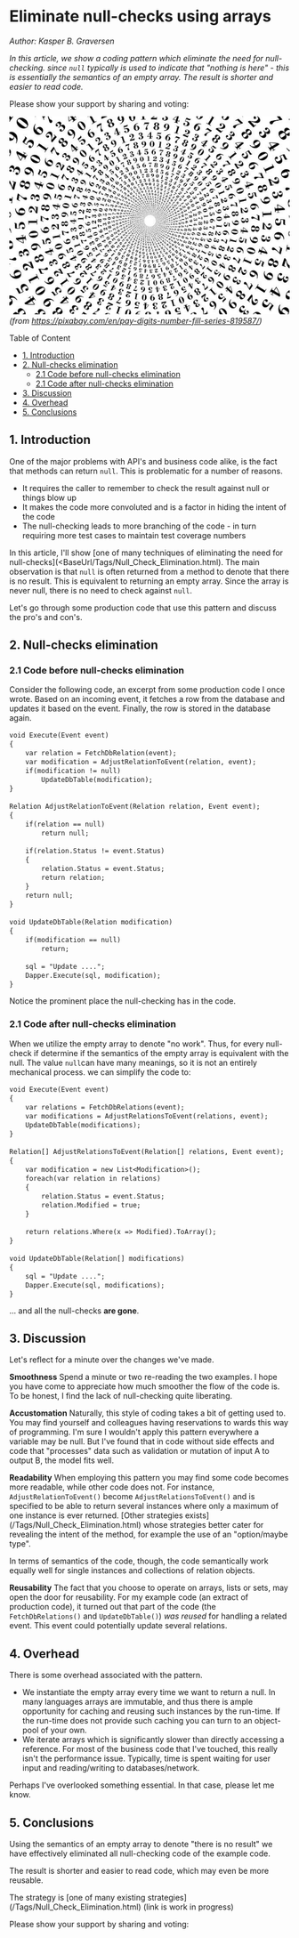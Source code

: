 ﻿# Eliminate null-checks using arrays
*Author: Kasper B. Graversen*
<ArticleHeaderUrls/><Categories Tags="Null_Check_Elimination, Code_Readability, Design_Pattern">
</Categories>

*In this article, we show a coding pattern which eliminate the need for null-checking. since `null` typically is used to indicate that "nothing is here" - this is essentially the semantics of an empty array. The result is shorter and easier to read code.*

Please show your support by sharing and voting:
<SocialShareButtons>
</SocialShareButtons>


<img src="img/pixapay-819587_640_nullcheckeliminationusingarrays.jpg"><br>*(from https://pixabay.com/en/pay-digits-number-fill-series-819587/)*


Table of Content

   * [1. Introduction](#introduction)
   * [2. Null-checks elimination](#null-checks-elimination)
     * [2.1 Code before null-checks elimination](#code-before-null-checks-elimination)
     * [2.1 Code after null-checks elimination](#code-after-null-checks-elimination)
   * [3. Discussion](#discussion)
   * [4. Overhead](#overhead)
   * [5. Conclusions](#conclusions)

   
## 1. Introduction

One of the major problems with API's and business code alike, is the fact that methods can return `null`. This is problematic for a number of reasons.

  * It requires the caller to remember to check the result against null or things blow up
  * It makes the code more convoluted and is a factor in hiding the intent of the code
  * The null-checking leads to more branching of the code - in turn requiring more test cases to maintain test coverage numbers

In this article, I'll show [one of many techniques of eliminating the need for null-checks](<BaseUrl/Tags/Null_Check_Elimination.html). The main observation is that `null` is often returned from a method to denote that there is no result. This is equivalent to returning an empty array. Since the array is never null, there is no need to check against `null`.

Let's go through some production code that use this pattern and discuss the pro's and con's.



## 2. Null-checks elimination


### 2.1 Code before null-checks elimination

Consider the following code, an excerpt from some production code I once wrote. Based on an incoming event, it fetches a row from the database and updates it based on the event. Finally, the row is stored in the database again.

```
void Execute(Event event)
{
	var relation = FetchDbRelation(event);
	var modification = AdjustRelationToEvent(relation, event);
	if(modification != null)
		UpdateDbTable(modification);
}

Relation AdjustRelationToEvent(Relation relation, Event event);
{
	if(relation == null)
		return null;
		
	if(relation.Status != event.Status)
	{
		relation.Status = event.Status;
		return relation;
	}
	return null;
}

void UpdateDbTable(Relation modification)
{
	if(modification == null)
		return;
		
	sql = "Update ....";
	Dapper.Execute(sql, modification);
}
```

Notice the prominent place the null-checking has in the code. 

### 2.1 Code after null-checks elimination

When we utilize the empty array to denote "no work". Thus, for every null-check if determine if the semantics of the empty array is equivalent with the null. The value `null`can have many meanings, so it is not an entirely mechanical process. we can simplify the code to:

```
void Execute(Event event)
{
	var relations = FetchDbRelations(event);
	var modifications = AdjustRelationsToEvent(relations, event);
	UpdateDbTable(modifications);
}

Relation[] AdjustRelationsToEvent(Relation[] relations, Event event);
{
	var modification = new List<Modification>();
	foreach(var relation in relations)
	{
		relation.Status = event.Status;
		relation.Modified = true;
	}
	
	return relations.Where(x => Modified).ToArray();
}

void UpdateDbTable(Relation[] modifications)
{
	sql = "Update ....";
	Dapper.Execute(sql, modifications);
}
```

... and all the null-checks **are gone**.


## 3. Discussion
Let's reflect for a minute over the changes we've made.


**Smoothness**
Spend a minute or two re-reading the two examples. I hope you have come to appreciate how much smoother the flow of the code is. To be honest, I find the lack of null-checking quite liberating.


**Accustomation**
Naturally, this style of coding takes a bit of getting used to. You may find yourself and colleagues having reservations to wards this way of programming. I'm sure I wouldn't apply this pattern everywhere a variable may be null. But I've found that in code without side effects and code that "processes" data such as validation or mutation of input A to output B, the model fits well.


**Readability**
When employing this pattern you may find some code becomes more readable, while other code does not. For instance, `AdjustRelationToEvent()` become `AdjustRelationsToEvent()` and is specified to be able to return several instances where only a maximum of one instance is ever returned. [Other strategies exists](<BaseUrl/>/Tags/Null_Check_Elimination.html) whose strategies better cater for revealing the intent of the method, for example the use of an "option/maybe type".

In terms of semantics of the code, though, the code semantically work equally well for single instances and collections of relation objects. 


**Reusability**
The fact that you choose to operate on arrays, lists or sets, may open the door for reusability. For my example code (an extract of production code), 
it turned out that part of the code (the `FetchDbRelations()` and `UpdateDbTable()`) *was reused* for handling a related event. This event could potentially update several relations. 


## 4. Overhead

There is some overhead associated with the pattern.

  * We instantiate the empty array every time we want to return a null. In many languages arrays are immutable, and thus there is ample opportunity for caching and reusing such instances by the run-time. If the run-time does not provide such caching you can turn to an object-pool of your own.
  * We iterate arrays which is significantly slower than directly accessing a reference. For most of the business code that I've touched, this really isn't the performance issue. Typically, time is spent waiting for user input and reading/writing to databases/network.
  
Perhaps I've overlooked something essential. In that case, please let me know.



## 5. Conclusions

Using the semantics of an empty array to denote "there is no result" we have effectively eliminated all null-checking code of the example code.

The result is shorter and easier to read code, which may even be more reusable.

The strategy is [one of many existing strategies](<BaseUrl/>/Tags/Null_Check_Elimination.html) (link is work in progress) 


Please show your support by sharing and voting:
<SocialShareButtons>
</SocialShareButtons>



<br><br>
<CommentText>
</CommentText>

<br><br>